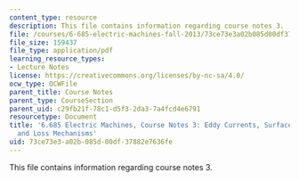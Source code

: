 ```yaml
---
content_type: resource
description: This file contains information regarding course notes 3.
file: /courses/6-685-electric-machines-fall-2013/73ce73e3a02b085d00df37882e7636fe_MIT6_685F13_chapter3.pdf
file_size: 159437
file_type: application/pdf
learning_resource_types:
- Lecture Notes
license: https://creativecommons.org/licenses/by-nc-sa/4.0/
ocw_type: OCWFile
parent_title: Course Notes
parent_type: CourseSection
parent_uid: c29fb21f-78c1-d5f3-2da3-7a4fcd4e6791
resourcetype: Document
title: '6.685 Electric Machines, Course Notes 3: Eddy Currents, Surface Impedances
  and Loss Mechanisms'
uid: 73ce73e3-a02b-085d-00df-37882e7636fe
---
```

This file contains information regarding course notes 3.